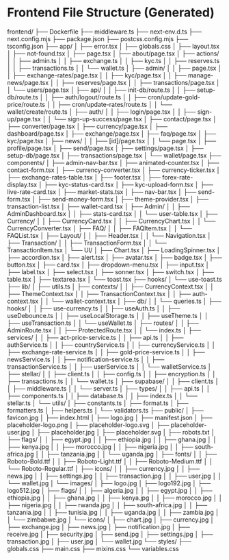 # Frontend File Structure (Generated)

frontend/
├── Dockerfile
├── middleware.ts
├── next-env.d.ts
├── next.config.mjs
├── package.json
├── postcss.config.mjs
├── tsconfig.json
├── app/
│   ├── error.tsx
│   ├── globals.css
│   ├── layout.tsx
│   ├── not-found.tsx
│   ├── page.tsx
│   ├── about/page.tsx
│   ├── actions/
│   │   ├── admin.ts
│   │   ├── exchange.ts
│   │   ├── kyc.ts
│   │   ├── reserves.ts
│   │   ├── transactions.ts
│   │   └── wallet.ts
│   ├── admin/
│   │   ├── page.tsx
│   │   ├── exchange-rates/page.tsx
│   │   ├── kyc/page.tsx
│   │   ├── manage-news/page.tsx
│   │   ├── reserves/page.tsx
│   │   ├── transactions/page.tsx
│   │   └── users/page.tsx
│   ├── api/
│   │   ├── init-db/route.ts
│   │   ├── setup-db/route.ts
│   │   ├── auth/logout/route.ts
│   │   ├── cron/update-gold-price/route.ts
│   │   ├── cron/update-rates/route.ts
│   │   └── wallet/create/route.ts
│   ├── auth/
│   │   ├── login/page.tsx
│   │   ├── sign-up/page.tsx
│   │   └── sign-up-success/page.tsx
│   ├── contact/page.tsx
│   ├── converter/page.tsx
│   ├── currency/page.tsx
│   ├── dashboard/page.tsx
│   ├── exchange/page.tsx
│   ├── faq/page.tsx
│   ├── kyc/page.tsx
│   ├── news/
│   │   ├── [id]/page.tsx
│   │   └── page.tsx
│   ├── profile/page.tsx
│   ├── send/page.tsx
│   ├── settings/page.tsx
│   ├── setup-db/page.tsx
│   ├── transactions/page.tsx
│   └── wallet/page.tsx
├── components/
│   ├── admin-nav-bar.tsx
│   ├── animated-counter.tsx
│   ├── contact-form.tsx
│   ├── currency-converter.tsx
│   ├── currency-ticker.tsx
│   ├── exchange-rates-table.tsx
│   ├── footer.tsx
│   ├── forex-rate-display.tsx
│   ├── kyc-status-card.tsx
│   ├── kyc-upload-form.tsx
│   ├── live-rate-card.tsx
│   ├── market-stats.tsx
│   ├── nav-bar.tsx
│   ├── send-form.tsx
│   ├── send-money-form.tsx
│   ├── theme-provider.tsx
│   ├── transaction-list.tsx
│   ├── wallet-card.tsx
│   ├── Admin/
│   │   ├── AdminDashboard.tsx
│   │   ├── stats-card.tsx
│   │   └── user-table.tsx
│   ├── Currency/
│   │   ├── CurrencyCard.tsx
│   │   ├── CurrencyChart.tsx
│   │   └── CurrencyConverter.tsx
│   ├── FAQ/
│   │   ├── FAQItem.tsx
│   │   └── FAQList.tsx
│   ├── Layout/
│   │   ├── Header.tsx
│   │   └── Navigation.tsx
│   ├── Transaction/
│   │   ├── TransactionForm.tsx
│   │   └── TransactionItem.tsx
│   └── UI/
│       ├── Chart.tsx
│       ├── LoadingSpinner.tsx
│       ├── accordion.tsx
│       ├── alert.tsx
│       ├── avatar.tsx
│       ├── badge.tsx
│       ├── button.tsx
│       ├── card.tsx
│       ├── dropdown-menu.tsx
│       ├── input.tsx
│       ├── label.tsx
│       ├── select.tsx
│       ├── sonner.tsx
│       ├── switch.tsx
│       ├── table.tsx
│       ├── textarea.tsx
│       └── toast.tsx
├── hooks/
│   └── use-toast.ts
├── lib/
│   ├── utils.ts
│   ├── contexts/
│   │   ├── CurrencyContext.tsx
│   │   ├── ThemeContext.tsx
│   │   ├── TransactionContext.tsx
│   │   ├── auth-context.tsx
│   │   └── wallet-context.tsx
│   ├── db/
│   │   └── queries.ts
│   ├── hooks/
│   │   ├── use-currency.ts
│   │   ├── useAuth.ts
│   │   ├── useDebounce.ts
│   │   ├── useLocalStorage.ts
│   │   ├── useTheme.ts
│   │   ├── useTransaction.ts
│   │   └── useWallet.ts
│   ├── routes/
│   │   ├── AdminRoute.tsx
│   │   ├── ProtectedRoute.tsx
│   │   └── index.ts
│   ├── services/
│   │   ├── act-price-service.ts
│   │   ├── api.ts
│   │   ├── authService.ts
│   │   ├── countryService.ts
│   │   ├── currencyService.ts
│   │   ├── exchange-rate-service.ts
│   │   ├── gold-price-service.ts
│   │   ├── newsService.ts
│   │   ├── notification-service.ts
│   │   ├── transactionService.ts
│   │   ├── userService.ts
│   │   └── walletService.ts
│   ├── stellar/
│   │   ├── client.ts
│   │   ├── config.ts
│   │   ├── encryption.ts
│   │   ├── transactions.ts
│   │   └── wallet.ts
│   ├── supabase/
│   │   ├── client.ts
│   │   ├── middleware.ts
│   │   └── server.ts
│   ├── types/
│   │   ├── api.ts
│   │   ├── components.ts
│   │   ├── database.ts
│   │   ├── index.ts
│   │   └── stellar.ts
│   └── utils/
│       ├── constants.ts
│       ├── format.ts
│       ├── formatters.ts
│       ├── helpers.ts
│       └── validators.ts
├── public/
│   ├── favicon.jpg
│   ├── index.html
│   ├── logo.jpg
│   ├── manifest.json
│   ├── placeholder-logo.png
│   ├── placeholder-logo.svg
│   ├── placeholder-user.jpg
│   ├── placeholder.jpg
│   ├── placeholder.svg
│   ├── robots.txt
│   ├── flags/
│   │   ├── egypt.jpg
│   │   ├── ethiopia.jpg
│   │   ├── ghana.jpg
│   │   ├── kenya.jpg
│   │   ├── morocco.jpg
│   │   ├── nigeria.jpg
│   │   ├── south-africa.jpg
│   │   ├── tanzania.jpg
│   │   └── uganda.jpg
│   ├── fonts/
│   │   ├── Roboto-Bold.ttf
│   │   ├── Roboto-Light.ttf
│   │   ├── Roboto-Medium.ttf
│   │   └── Roboto-Regular.ttf
│   ├── icons/
│   │   ├── currency.jpg
│   │   ├── news.jpg
│   │   ├── settings.jpg
│   │   ├── transaction.jpg
│   │   ├── user.jpg
│   │   └── wallet.jpg
│   └── images/
│       ├── logo.jpg
│       ├── logo192.jpg
│       ├── logo512.jpg
│       ├── flags/
│       │   ├── algeria.jpg
│       │   ├── egypt.jpg
│       │   ├── ethiopia.jpg
│       │   ├── ghana.jpg
│       │   ├── kenya.jpg
│       │   ├── morocco.jpg
│       │   ├── nigeria.jpg
│       │   ├── rwanda.jpg
│       │   ├── south-africa.jpg
│       │   ├── tanzania.jpg
│       │   ├── tunisia.jpg
│       │   ├── uganda.jpg
│       │   ├── zambia.jpg
│       │   └── zimbabwe.jpg
│       └── icons/
│           ├── chart.jpg
│           ├── currency.jpg
│           ├── exchange.jpg
│           ├── news.jpg
│           ├── notification.jpg
│           ├── receive.jpg
│           ├── security.jpg
│           ├── send.jpg
│           ├── settings.jpg
│           ├── transaction.jpg
│           ├── user.jpg
│           └── wallet.jpg
└── styles/
    ├── globals.css
    ├── main.css
    ├── mixins.css
    └── variables.css
